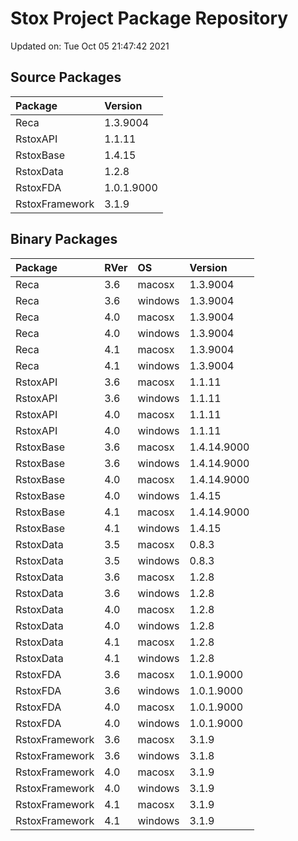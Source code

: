 # Stox Project Package Repository


Updated on: Tue Oct 05 21:47:42 2021
## Source Packages

|Package        |Version    |
|:--------------|:----------|
|Reca           |1.3.9004   |
|RstoxAPI       |1.1.11     |
|RstoxBase      |1.4.15     |
|RstoxData      |1.2.8      |
|RstoxFDA       |1.0.1.9000 |
|RstoxFramework |3.1.9      |

## Binary Packages

|Package        |RVer |OS      |Version     |
|:--------------|:----|:-------|:-----------|
|Reca           |3.6  |macosx  |1.3.9004    |
|Reca           |3.6  |windows |1.3.9004    |
|Reca           |4.0  |macosx  |1.3.9004    |
|Reca           |4.0  |windows |1.3.9004    |
|Reca           |4.1  |macosx  |1.3.9004    |
|Reca           |4.1  |windows |1.3.9004    |
|RstoxAPI       |3.6  |macosx  |1.1.11      |
|RstoxAPI       |3.6  |windows |1.1.11      |
|RstoxAPI       |4.0  |macosx  |1.1.11      |
|RstoxAPI       |4.0  |windows |1.1.11      |
|RstoxBase      |3.6  |macosx  |1.4.14.9000 |
|RstoxBase      |3.6  |windows |1.4.14.9000 |
|RstoxBase      |4.0  |macosx  |1.4.14.9000 |
|RstoxBase      |4.0  |windows |1.4.15      |
|RstoxBase      |4.1  |macosx  |1.4.14.9000 |
|RstoxBase      |4.1  |windows |1.4.15      |
|RstoxData      |3.5  |macosx  |0.8.3       |
|RstoxData      |3.5  |windows |0.8.3       |
|RstoxData      |3.6  |macosx  |1.2.8       |
|RstoxData      |3.6  |windows |1.2.8       |
|RstoxData      |4.0  |macosx  |1.2.8       |
|RstoxData      |4.0  |windows |1.2.8       |
|RstoxData      |4.1  |macosx  |1.2.8       |
|RstoxData      |4.1  |windows |1.2.8       |
|RstoxFDA       |3.6  |macosx  |1.0.1.9000  |
|RstoxFDA       |3.6  |windows |1.0.1.9000  |
|RstoxFDA       |4.0  |macosx  |1.0.1.9000  |
|RstoxFDA       |4.0  |windows |1.0.1.9000  |
|RstoxFramework |3.6  |macosx  |3.1.9       |
|RstoxFramework |3.6  |windows |3.1.8       |
|RstoxFramework |4.0  |macosx  |3.1.9       |
|RstoxFramework |4.0  |windows |3.1.9       |
|RstoxFramework |4.1  |macosx  |3.1.9       |
|RstoxFramework |4.1  |windows |3.1.9       |
